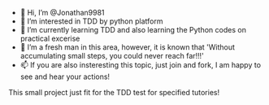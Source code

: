 - 👋 Hi, I’m @Jonathan9981
- 👀 I’m interested in TDD by python platform
- 🌱 I’m currently learning TDD and also learning the Python codes on practical excerise
- 💞️ I’m a fresh man in this area, however, it is known that 'Without accumulating small steps, you could never reach far!!!'
- 📫 If you are also insteresting this topic, just join and fork, I am happy to see and hear your actions!

<!---
Jonathan9981/Jonathan9981 is a ✨ BASIC ✨ repository For begingers because its `README.md` (this file) appears on your GitHub profile.
You can click the Preview link to take a look at your changes.
--->
This small project just fit for the TDD test for specified tutories! 
